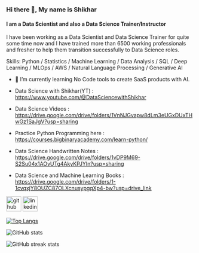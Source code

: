 ### Hi there 👋, My name is Shikhar
#### I am a Data Scientist and also a Data Science Trainer/Instructor
I have been working as a Data Scientist and Data Science Trainer for quite some time now and I have trained more than 6500 working professionals and fresher to help them transition successfully to Data Science roles.

Skills: Python / Statistics / Machine Learning / Data Analysis / SQL / Deep Learning / MLOps / AWS / Natural Language Processing / Generative AI

- 🌱 I’m currently learning No Code tools to create SaaS products with AI.

- Data Science with Shikhar(YT) : https://www.youtube.com/@DataSciencewithShikhar
- Data Science Videos : https://drive.google.com/drive/folders/1VnNJGvapw8dLm3eUGxDUxTHwGz1SaJgV?usp=sharing
- Practice Python Programming here : https://courses.bigbinaryacademy.com/learn-python/
- Data Science Handwritten Notes : https://drive.google.com/drive/folders/1vDP9M69-S2Su04x1AOvUTg4AkyKPJYIn?usp=sharing
- Data Science and Machine Learning Books : https://drive.google.com/drive/folders/1-1cvqxjY8OUZC87OLXcnusypgqXp4-bw?usp=drive_link




[<img src='https://cdn.jsdelivr.net/npm/simple-icons@3.0.1/icons/github.svg' alt='github' height='40'>](https://github.com/shikharkumar13)  [<img src='https://cdn.jsdelivr.net/npm/simple-icons@3.0.1/icons/linkedin.svg' alt='linkedin' height='40'>](https://www.linkedin.com/in/kumar-shikhar-ai/)  

[![Top Langs](https://github-readme-stats.vercel.app/api/top-langs/?username=shikharkumar13)](https://github.com/anuraghazra/github-readme-stats)

![GitHub stats](https://github-readme-stats.vercel.app/api?username=shikharkumar13&show_icons=true)  

![GitHub streak stats](https://streak-stats.demolab.com/?user=shikharkumar13)  
